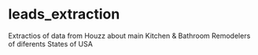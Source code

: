 # leads_extraction
Extractios of data from Houzz about main  Kitchen &amp; Bathroom Remodelers of diferents States of USA
